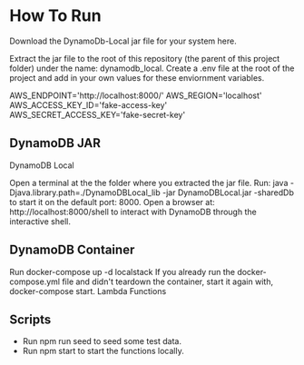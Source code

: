 # How To Run

Download the DynamoDb-Local jar file for your system here.

Extract the jar file to the root of this repository (the parent of this project folder) under the name: dynamodb_local.
Create a .env file at the root of the project and add in your own values for these enviornment variables.

AWS_ENDPOINT='http://localhost:8000/'
AWS_REGION='localhost'
AWS_ACCESS_KEY_ID='fake-access-key'
AWS_SECRET_ACCESS_KEY='fake-secret-key'

## DynamoDB JAR
DynamoDB Local

Open a terminal at the the folder where you extracted the jar file.
Run: java -Djava.library.path=./DynamoDBLocal_lib -jar DynamoDBLocal.jar -sharedDb to start it on the default port: 8000.
Open a browser at: http://localhost:8000/shell to interact with DynamoDB through the interactive shell.

## DynamoDB Container

Run docker-compose up -d localstack
If you already run the docker-compose.yml file and didn't teardown the container, start it again with, docker-compose start.
Lambda Functions

## Scripts
- Run npm run seed to seed some test data.
- Run npm start to start the functions locally.